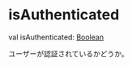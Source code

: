 # isAuthenticated

val isAuthenticated: [Boolean](https://kotlinlang.org/api/latest/jvm/stdlib/kotlin/-boolean/index.html)

ユーザーが認証されているかどうか。